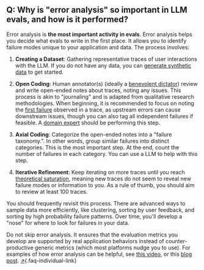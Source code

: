 ## Q: Why is \"error analysis\" so important in LLM evals, and how is it performed?

Error analysis is **the most important activity in evals**.  Error analysis helps you decide what evals to write in the first place.  It allows you to identify failure modes unique to your application and data. The process involves:

1. **Creating a Dataset**: Gathering representative traces of user interactions with the LLM.  If you do not have any data, you can [generate synthetic data](/blog/posts/evals-faq/what-is-the-best-approach-for-generating-synthetic-data.html) to get started.

2. **Open Coding**: Human annotator(s) (ideally a [benevolent dictator](/blog/posts/evals-faq/how-many-people-should-annotate-my-llm-outputs.html)) review and write open-ended notes about traces, noting any issues. This process is akin to "journaling" and is adapted from qualitative research methodologies.  When beginning, it is recommended to focus on noting the [first failure](/blog/posts/evals-faq/how-do-i-debug-multi-turn-conversation-traces.html) observed in a trace, as upstream errors can cause downstream issues, though you can also tag all independent failures if feasible. A [domain expert](https://hamel.dev/blog/posts/llm-judge/#step-1-find-the-principal-domain-expert) should be performing this step.

3. **Axial Coding**: Categorize the open-ended notes into a "failure taxonomy.". In other words, group similar failures into distinct categories.  This is the most important step.  At the end, count the number of failures in each category. You can use a LLM to help with this step.

4. **Iterative Refinement**: Keep iterating on more traces until you reach [theoretical saturation](https://delvetool.com/blog/theoreticalsaturation), meaning new traces do not seem to reveal new failure modes or information to you.  As a rule of thumb, you should aim to review at least 100 traces.

You should frequently revisit this process.  There are advanced ways to sample data more efficiently, like clustering, sorting by user feedback, and sorting by high probability failure patterns.  Over time, you'll develop a "nose" for where to look for failures in your data. 

Do not skip error analysis.  It ensures that the evaluation metrics you develop are supported by real application behaviors instead of counter-productive generic metrics (which most platforms nudge you to use). For examples of how error analysis can be helpful, see [this video](https://www.youtube.com/watch?v=e2i6JbU2R-s), or this [blog post](https://hamel.dev/blog/posts/field-guide/). [↗](/blog/posts/evals-faq/why-is-error-analysis-so-important-in-llm-evals-and-how-is-it-performed.html){.faq-individual-link}